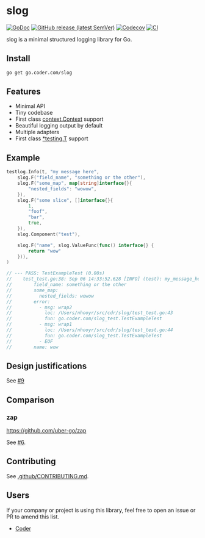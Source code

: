 # slog

[![GoDoc](https://godoc.org/go.coder.com/slog?status.svg)](https://godoc.org/go.coder.com/slog)
[![GitHub release (latest SemVer)](https://img.shields.io/github/v/release/cdr/slog?color=critical&sort=semver)](https://github.com/cdr/slog/releases)
[![Codecov](https://img.shields.io/codecov/c/github/cdr/slog.svg?color=success)](https://codecov.io/gh/cdr/slog)
[![CI](https://img.shields.io/circleci/build/github/cdr/slog?label=ci)](https://github.com/cdr/slog/commits/master)

slog is a minimal structured logging library for Go.

## Install

```bash
go get go.coder.com/slog
```

## Features

- Minimal API
- Tiny codebase
- First class [context.Context](https://blog.golang.org/context) support
- Beautiful logging output by default
- Multiple adapters
- First class [\*testing.T](https://godoc.org/go.coder.com/slog/testlog) support

## Example

```go
testlog.Info(t, "my message here",
    slog.F("field_name", "something or the other"),
    slog.F("some_map", map[string]interface{}{
        "nested_fields": "wowow",
    }),
    slog.F("some slice", []interface{}{
        1,
        "foof",
        "bar",
        true,
    }),
    slog.Component("test"),

    slog.F("name", slog.ValueFunc(func() interface{} {
        return "wow"
    })),
)

// --- PASS: TestExampleTest (0.00s)
//    test_test.go:38: Sep 06 14:33:52.628 [INFO] (test): my_message_here
//        field_name: something or the other
//        some_map:
//          nested_fields: wowow
//        error:
//          - msg: wrap2
//            loc: /Users/nhooyr/src/cdr/slog/test_test.go:43
//            fun: go.coder.com/slog_test.TestExampleTest
//          - msg: wrap1
//            loc: /Users/nhooyr/src/cdr/slog/test_test.go:44
//            fun: go.coder.com/slog_test.TestExampleTest
//          - EOF
//        name: wow
```

## Design justifications

See [#9](https://github.com/cdr/slog/issues/9)

## Comparison

### zap

https://github.com/uber-go/zap

See [#6](https://github.com/cdr/slog/issues/6).

## Contributing

See [.github/CONTRIBUTING.md](.github/CONTRIBUTING.md).

## Users

If your company or project is using this library, feel free to open an issue or PR to amend this list.

- [Coder](https://github.com/cdr)

